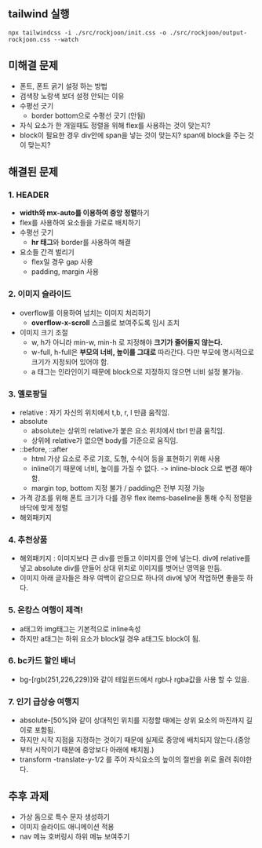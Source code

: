 ## tailwind 실행
```
npx tailwindcss -i ./src/rockjoon/init.css -o ./src/rockjoon/output-rockjoon.css --watch
```

## 미해결 문제
- 폰트, 폰트 굵기 설정 하는 방법
- 검색창 노랑색 보더 설정 안되는 이유
- 수평선 긋기
  - border bottom으로 수평선 긋기 (안됨)
- 자식 요소가 한 개일때도 정렬을 위해 flex를 사용하는 것이 맞는지?
- block이 필요한 경우 div안에 span을 넣는 것이 맞는지? span에 block을 주는 것이 맞는지?

## 해결된 문제

### 1. HEADER
- **width와 mx-auto를 이용하여 중앙 정렬**하기
- flex를 사용하여 요소들을 가로로 배치하기
- 수평선 긋기
    - **hr 태그**와 border를 사용하여 해결
- 요소들 간격 벌리기
  - flex일 경우 gap 사용
  - padding, margin 사용

### 2. 이미지 슬라이드
- overflow를 이용하여 넘치는 이미지 처리하기
  - **overflow-x-scroll** 스크롤로 보여주도록 임시 조치
- 이미지 크기 조절
  - w, h가 아니라 min-w, min-h 로 지정해야 **크기가 줄어들지 않는다.**
  - w-full, h-full은 **부모의 너비, 높이를 그대로** 따라간다. 다만 부모에 명시적으로 크기가 지정되어 있어야 함.
  - a 태그는 인라인이기 때문에 block으로 지정하지 않으면 너비 설정 불가능.

### 3. 옐로팡딜
- relative : 자기 자신의 위치에서 t,b, r, l 만큼 움직임.
- absolute
  - absolute는 상위의 relative가 붙은 요소 위치에서 tbrl 만큼 움직임.
  - 상위에 relative가 없으면 body를 기준으로 움직임.
- ::before, ::after
  - html 가상 요소로 주로 기호, 도형, 수식어 등을 표현하기 위해 사용
  - inline이기 때문에 너비, 높이를 가질 수 없다. -> inline-block 으로 변경 해야 함.
  - margin top, bottom 지정 불가 / padding은 전부 지정 가능
- 가격 강조를 위해 폰트 크기가 다를 경우 flex items-baseline을 통해 수직 정렬을 바닥에 맞게 정렬
 - <span class="inline-flex items-center h-[2.4rem] px-2 rounded-[0.4rem] bg-[#5778BB] text-white text-[1.3rem]">해외패키지</span>
### 4. 추천상품
- 해외패키지 : 이미지보다 큰 div를 만들고 이미지를 안에 넣는다. div에 relative를 넣고 absolute div를 만들어 상대 위치로 이미지를 벗어난 영역을 만듬.
- 이미지 아래 글자들은 좌우 여백이 같으므로 하나의 div에 넣어 작업하면 좋을듯 하다.

### 5. 온캉스 여행이 제격!
- a태그와 img태그는 기본적으로 inline속성
- 하지만 a태그는 하위 요소가 block일 경우 a태그도 block이 됨.

### 6. bc카드 할인 배너
- bg-[rgb(251,226,229)]와 같이 테일윈드에서 rgb나 rgba값을 사용 할 수 있음.

### 7. 인기 급상승 여행지
- absolute-[50%]와 같이 상대적인 위치를 지정할 때에는 상위 요소의 마진까지 길이로 포함됨.
- 하지만 시작 지점을 지정하는 것이기 때문에 실제로 중앙에 배치되지 않는다.(중앙부터 시작이기 때문에 중앙보다 아래에 배치됨.)
- transform -translate-y-1/2 를 주어 자식요소의 높이의 절반을 위로 올려 줘야한다.

## 추후 과제
- 가상 돔으로 특수 문자 생성하기 
- 이미지 슬라이드 애니메이션 적용
- nav 메뉴 호버링시 하위 메뉴 보여주기
